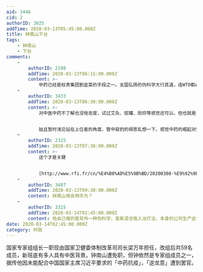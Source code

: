 ```yaml
---
aid: 3446
cid: 2
authorID: 3025
addTime: 2020-03-13T05:45:00.000Z
title: 钟南山下台
tags:
    - 钟南山
    - 下台
comments:
    -
        authorID: 2198
        addTime: 2020-03-13T06:15:00.000Z
        content: >-
            中药已经是权贵集团割韭菜的手段之一。支国弘扬的伪科学大行其道，连WTO都必须给其开刀让路，本后操纵这一切的利益家族有没有可能就是包子家族本身。
    -
        authorID: 3433
        addTime: 2020-03-13T06:30:00.000Z
        content: >-
            对中医中药不了解也没啥态度，试过艾灸、拔罐、刮痧等感觉还可以，但也就是当作放松而已。


            姑且暂时浅见站在上位者的角度，管中窥豹的胡思乱想一下，感觉中药的崛起对整个国家来说是多了个大IP，还是那种中国能掌握在自己手里有绝对话语权的大IP。毕竟中国想要获得在这个世界上更大的影响力，那就需要更多的类似中药、汉字、熊猫等等的好掌控的影响力来源，类比美国的好莱坞、英国的天文台等等。所以不管真假，肯定要尽可能的推广中药，把未来中国的科研经费搞出来的医学成果都往中药上靠拢，从而增加中药的影响力，也都不难理解了。
    -
        authorID: 2325
        addTime: 2020-03-13T07:30:00.000Z
        content: >-
            这个才是关键


            [http://www.rfi.fr/cn/%E4%B8%AD%E5%9B%BD/20200308-%E9%92%9F%E5%8D%97%E5%B1%B1%E5%8F%88%E5%8F%91%E5%A3%B0-%E5%81%87%E5%A6%82%E6%97%A95%E5%A4%A9%E5%B0%81%E5%9F%8E](http://www.rfi.fr/cn/%E4%B8%AD%E5%9B%BD/20200308-%E9%92%9F%E5%8D%97%E5%B1%B1%E5%8F%88%E5%8F%91%E5%A3%B0-%E5%81%87%E5%A6%82%E6%97%A95%E5%A4%A9%E5%B0%81%E5%9F%8E)
    -
        authorID: 3487
        addTime: 2020-03-13T09:30:00.000Z
        content: 钟南山用会用华为？
    -
        authorID: 3325
        addTime: 2020-03-14T02:45:00.000Z
        content: 他自己推的是另外一种伪科学，氢氧混合吸入治疗法，本身的公司生产这个机器。是不是异端比异教徒更可恨？
date: 2020-03-14T02:45:00.000Z
category: 时政
---
```


国家专家组组长一职现由国家卫健委体制改革司司长梁万年担任，改组后共59名成员，新班底有多人具有中医背景。钟南山遭免职，但钟依然是专家组成员之一，据传他因未能配合中国国家主席习近平要求的「中药抗疫」，「逆龙意」遭到罢官。
